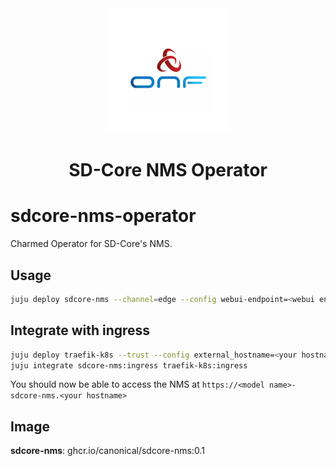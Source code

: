 <div align="center">
  <img src="./icon.svg" alt="ONF Icon" width="200" height="200">
</div>
<div align="center">
  <h1>SD-Core NMS Operator</h1>
</div>

# sdcore-nms-operator

Charmed Operator for SD-Core's NMS.

## Usage

```bash
juju deploy sdcore-nms --channel=edge --config webui-endpoint=<webui endpoint>
```

## Integrate with ingress

```bash
juju deploy traefik-k8s --trust --config external_hostname=<your hostname> --config routing_mode=subdomain
juju integrate sdcore-nms:ingress traefik-k8s:ingress
```

You should now be able to access the NMS at `https://<model name>-sdcore-nms.<your hostname>`

## Image

**sdcore-nms**: ghcr.io/canonical/sdcore-nms:0.1
